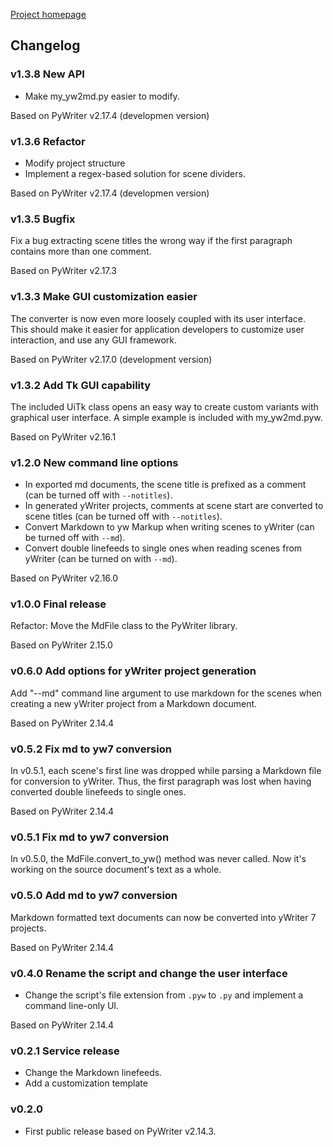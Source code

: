 [Project homepage](index.md)

## Changelog

### v1.3.8 New API

* Make my_yw2md.py easier to modify.

Based on PyWriter v2.17.4 (developmen version)


### v1.3.6 Refactor

* Modify project structure
* Implement a regex-based solution for scene dividers.

Based on PyWriter v2.17.4 (developmen version)


### v1.3.5 Bugfix

Fix a bug extracting scene titles the wrong way if the first paragraph
contains more than one comment.

Based on PyWriter v2.17.3


### v1.3.3 Make GUI customization easier

The converter is now even more loosely coupled with its user interface. 
This should make it easier for application developers to customize user interaction, 
and use any GUI framework.

Based on PyWriter v2.17.0 (development version)


### v1.3.2 Add Tk GUI capability

The included UiTk class opens an easy way to create custom variants with graphical user interface.
A simple example is included with my_yw2md.pyw. 

Based on PyWriter v2.16.1


### v1.2.0 New command line options

* In exported md documents, the scene title is prefixed as a comment (can be turned off with `--notitles`).
* In generated yWriter projects, comments at scene start are converted to scene titles (can be turned off with `--notitles`).
* Convert Markdown to yw Markup when writing scenes to yWriter (can be turned off with `--md`).
* Convert double linefeeds to single ones when reading scenes from yWriter (can be turned on with `--md`).

Based on PyWriter v2.16.0


### v1.0.0 Final release

Refactor: Move the MdFile class to the PyWriter library.

Based on PyWriter 2.15.0


### v0.6.0 Add options for yWriter project generation

Add "--md" command line argument to use markdown for the scenes when creating a new yWriter project from a Markdown document.

Based on PyWriter 2.14.4


### v0.5.2 Fix md to yw7 conversion

In v0.5.1, each scene's first line was dropped while parsing a Markdown file for conversion to yWriter. Thus, the first paragraph was lost when having converted double linefeeds to single ones.

Based on PyWriter 2.14.4


### v0.5.1 Fix md to yw7 conversion

In v0.5.0, the MdFile.convert_to_yw() method was never called. Now it's working on the source document's text as a whole.


### v0.5.0 Add md to yw7 conversion

Markdown formatted text documents can now be converted into yWriter 7 projects.

Based on PyWriter 2.14.4


### v0.4.0 Rename the script and change the user interface

- Change the script's file extension from `.pyw` to `.py` and implement a command line-only UI.

Based on PyWriter 2.14.4


### v0.2.1 Service release

* Change the Markdown linefeeds.
* Add a customization template


### v0.2.0
* First public release based on PyWriter v2.14.3.

